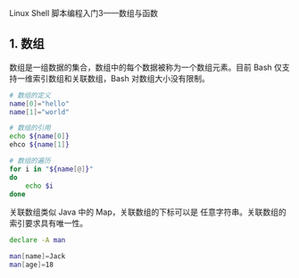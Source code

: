 Linux Shell 脚本编程入门3——数组与函数

## 1. 数组

数组是一组数据的集合，数组中的每个数据被称为一个数组元素。目前 Bash 仅支持一维索引数组和关联数组，Bash 对数组大小没有限制。

```bash
# 数组的定义
name[0]="hello"
name[1]="world"

# 数组的引用
echo ${name[0]}
ehco ${name[1]}

# 数组的遍历
for i in "${name[@]}"
do
    echo $i
done
```

关联数组类似 Java 中的 Map，关联数组的下标可以是
任意字符串。关联数组的索引要求具有唯一性。

```bash
declare -A man

man[name]=Jack
man[age]=18
```


  